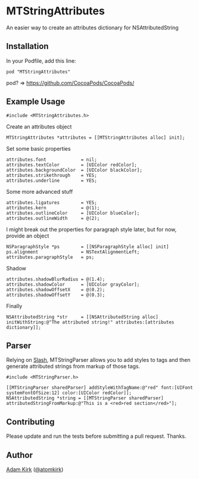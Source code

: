 MTStringAttributes
==================

An easier way to create an attributes dictionary for NSAttributedString


## Installation

In your Podfile, add this line:

    pod "MTStringAttributes"

pod? => https://github.com/CocoaPods/CocoaPods/


## Example Usage

    #include <MTStringAttributes.h>

Create an attributes object

    MTStringAttributes *attributes = [[MTStringAttributes alloc] init];

Set some basic properties

    attributes.font             = nil;
    attributes.textColor        = [UIColor redColor];
    attributes.backgroundColor  = [UIColor blackColor];
    attributes.strikethrough    = YES;
    attributes.underline        = YES;

Some more advanced stuff

    attributes.ligatures        = YES;
    attributes.kern             = @(1);
    attributes.outlineColor     = [UIColor blueColor];
    attributes.outlineWidth     = @(2);

I might break out the properties for paragraph style later, but for now, provide an object

    NSParagraphStyle *ps        = [[NSParagraphStyle alloc] init]
    ps.alignment                = NSTextAlignmentLeft;
    attributes.paragraphStyle   = ps;

Shadow

    attributes.shadowBlurRadius = @(1.4);
    attributes.shadowColor      = [UIColor grayColor];
    attributes.shadowOffsetX    = @(0.2);
    attributes.shadowOffsetY    = @(0.3);

Finally

    NSAttributedString *str     = [[NSAttributedString alloc] initWithString:@"The attributed string!" attributes:[attributes dictionary]];


## Parser


Relying on [Slash](https://github.com/chrisdevereux/Slash), MTStringParser allows you to add styles to
tags and then generate attributed strings from markup of those tags.

```
#include <MTStringParser.h>

[[MTStringParser sharedParser] addStyleWithTagName:@"red" font:[UIFont systemFontOfSize:12] color:[UIColor redColor]];
NSAttributedString *string = [[MTStringParser sharedParser] attributedStringFromMarkup:@"This is a <red>red section</red>"];
```

## Contributing

Please update and run the tests before submitting a pull request. Thanks.

## Author

[Adam Kirk](https://github.com/atomkirk) ([@atomkirk](https://twitter.com/atomkirk))

